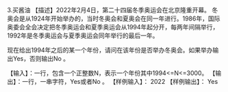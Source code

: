 3.买酱油
【描述】2022年2月4日，第二十四届冬季奥运会在北京隆重开幕。
冬奥会是从1924年开始举办的，当时冬奥会和夏奥会在同一年进行。1986年，国际奥委会全会决定把冬季奥运会和夏季奥运会从1994年起分开，每两年间隔举行，1992年是冬季奥运会与夏季奥运会同年举行的最后一年。

现在给出1994年之后的某一个年份，请问在该年份是否举办冬奥会。如果举办输出Yes，否则输出No 。

【输入】：一行，包含一个正整数N，表示一个年份其中1994<=N<=3000。
【输出】：一行，一串字符，Yes或者No 。
【样例输入】：
2022
【样例输出】：
Yes